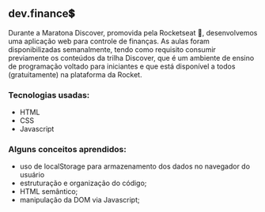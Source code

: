 ## dev.finance:heavy_dollar_sign:

Durante a Maratona Discover, promovida pela Rocketseat :rocket:, desenvolvemos uma aplicação web para controle de finanças.
As aulas foram disponibilizadas semanalmente, tendo como requisito consumir previamente os conteúdos da trilha
Discover, que é um ambiente de ensino de programação voltado para iniciantes e que está disponível a todos (gratuitamente) na plataforma da Rocket.

### Tecnologias usadas:

- HTML
- CSS
- Javascript

### Alguns conceitos aprendidos:

- uso de localStorage para armazenamento dos dados no navegador do usuário
- estruturação e organização do código;
- HTML semântico;
- manipulação da DOM via Javascript;
